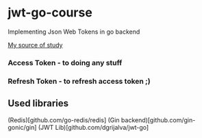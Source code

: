 # jwt-go-course
Implementing Json Web Tokens in go backend

[My source of study](https://www.nexmo.com/blog/2020/03/13/using-jwt-for-authentication-in-a-golang-application-dr)

### Access Token - to doing any stuff
### Refresh Token - to refresh access token ;)

## Used libraries

(Redis)[github.com/go-redis/redis]
(Gin backend)[github.com/gin-gonic/gin]
(JWT Lib)[github.com/dgrijalva/jwt-go]
